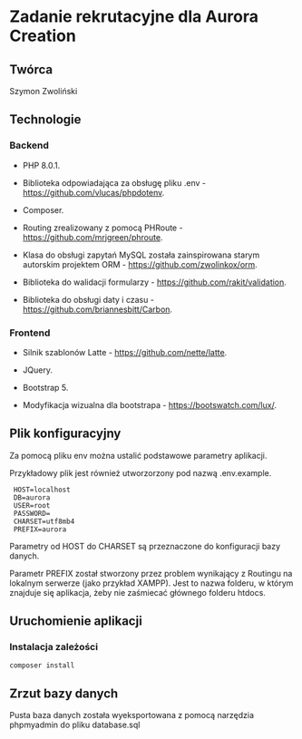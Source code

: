 # Zadanie rekrutacyjne dla Aurora Creation

## Twórca

Szymon Zwoliński

## Technologie

### Backend

* PHP 8.0.1.

* Biblioteka odpowiadająca za obsługę pliku .env - https://github.com/vlucas/phpdotenv.

* Composer.

* Routing zrealizowany z pomocą PHRoute - https://github.com/mrjgreen/phroute.

* Klasa do obsługi zapytań MySQL została zainspirowana starym autorskim projektem ORM - https://github.com/zwolinkox/orm.

* Biblioteka do walidacji formularzy - https://github.com/rakit/validation.

* Biblioteka do obsługi daty i czasu - https://github.com/briannesbitt/Carbon.

### Frontend

* Silnik szablonów Latte - https://github.com/nette/latte.

* JQuery.

* Bootstrap 5.

* Modyfikacja wizualna dla bootstrapa - https://bootswatch.com/lux/.

## Plik konfiguracyjny

Za pomocą pliku env można ustalić podstawowe parametry aplikacji.

Przykładowy plik jest również utworzorzony pod nazwą .env.example.

``` env
 HOST=localhost
 DB=aurora
 USER=root
 PASSWORD=
 CHARSET=utf8mb4
 PREFIX=aurora
```

Parametry od HOST do CHARSET są przeznaczone do konfiguracji bazy danych.

Parametr PREFIX został stworzony przez problem wynikający z Routingu na lokalnym serwerze (jako przykład XAMPP). Jest to nazwa folderu, w którym znajduje się aplikacja, żeby nie zaśmiecać głównego folderu htdocs.

## Uruchomienie aplikacji 

### Instalacja zależości

```
composer install

```

## Zrzut bazy danych

Pusta baza danych została wyeksportowana z pomocą narzędzia phpmyadmin do pliku database.sql

